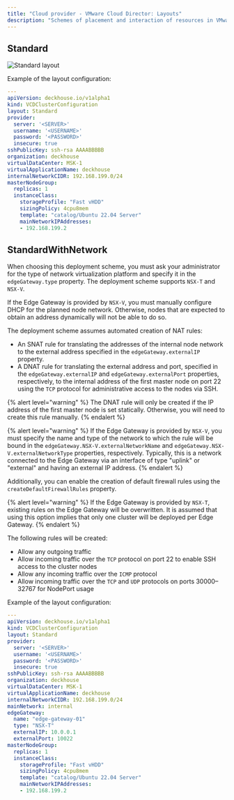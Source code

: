 ```yaml
---
title: "Cloud provider - VMware Cloud Director: Layouts"
description: "Schemes of placement and interaction of resources in VMware Cloud Director when working with the Deckhouse cloud provider."
---
```


## Standard

![Standard layout](../../images/cloud-provider-vcd/vcd-standard.png)
<!--- Source: https://www.figma.com/design/T3ycFB7P6vZIL359UJAm7g/%D0%98%D0%BA%D0%BE%D0%BD%D0%BA%D0%B8-%D0%B8-%D1%81%D1%85%D0%B5%D0%BC%D1%8B?node-id=995-11247&t=IvETjbByf1MSQzcm-0 --->

Example of the layout configuration:

```yaml
---
apiVersion: deckhouse.io/v1alpha1
kind: VCDClusterConfiguration
layout: Standard
provider:
  server: '<SERVER>'
  username: '<USERNAME>'
  password: '<PASSWORD>'
  insecure: true
sshPublicKey: ssh-rsa AAAABBBBB
organization: deckhouse
virtualDataCenter: MSK-1
virtualApplicationName: deckhouse
internalNetworkCIDR: 192.168.199.0/24
masterNodeGroup:
  replicas: 1
  instanceClass:
    storageProfile: "Fast vHDD"
    sizingPolicy: 4cpu8mem
    template: "catalog/Ubuntu 22.04 Server"
    mainNetworkIPAddresses:
    - 192.168.199.2
```

## StandardWithNetwork

When choosing this deployment scheme, you must ask your administrator for the type of network virtualization platform and specify it in the `edgeGateway.type` property. The deployment scheme supports `NSX-T` and `NSX-V`.

If the Edge Gateway is provided by `NSX-V`, you must manually configure DHCP for the planned node network. Otherwise, nodes that are expected to obtain an address dynamically will not be able to do so.

The deployment scheme assumes automated creation of NAT rules:
- An SNAT rule for translating the addresses of the internal node network to the external address specified in the `edgeGateway.externalIP` property.
- A DNAT rule for translating the external address and port, specified in the `edgeGateway.externalIP` and `edgeGateway.externalPort` properties, respectively, to the internal address of the first master node on port 22 using the `TCP` protocol for administrative access to the nodes via SSH.

{% alert level="warning" %}
The DNAT rule will only be created if the IP address of the first master node is set statically. Otherwise, you will need to create this rule manually.
{% endalert %}

{% alert level="warning" %}
If the Edge Gateway is provided by `NSX-V`, you must specify the name and type of the network to which the rule will be bound in the `edgeGateway.NSX-V.externalNetworkName` and `edgeGateway.NSX-V.externalNetworkType` properties, respectively. Typically, this is a network connected to the Edge Gateway via an interface of type "uplink" or "external" and having an external IP address.
{% endalert %}

Additionally, you can enable the creation of default firewall rules using the `createDefaultFirewallRules` property.

{% alert level="warning" %}
If the Edge Gateway is provided by `NSX-T`, existing rules on the Edge Gateway will be overwritten. It is assumed that using this option implies that only one cluster will be deployed per Edge Gateway.
{% endalert %}

The following rules will be created:
- Allow any outgoing traffic
- Allow incoming traffic over the `TCP` protocol on port 22 to enable SSH access to the cluster nodes
- Allow any incoming traffic over the `ICMP` protocol
- Allow incoming traffic over the `TCP` and `UDP` protocols on ports 30000–32767 for NodePort usage

Example of the layout configuration:

```yaml
---
apiVersion: deckhouse.io/v1alpha1
kind: VCDClusterConfiguration
layout: Standard
provider:
  server: '<SERVER>'
  username: '<USERNAME>'
  password: '<PASSWORD>'
  insecure: true
sshPublicKey: ssh-rsa AAAABBBBB
organization: deckhouse
virtualDataCenter: MSK-1
virtualApplicationName: deckhouse
internalNetworkCIDR: 192.168.199.0/24
mainNetwork: internal
edgeGateway:
  name: "edge-gateway-01"
  type: "NSX-T"
  externalIP: 10.0.0.1
  externalPort: 10022
masterNodeGroup:
  replicas: 1
  instanceClass:
    storageProfile: "Fast vHDD"
    sizingPolicy: 4cpu8mem
    template: "catalog/Ubuntu 22.04 Server"
    mainNetworkIPAddresses:
    - 192.168.199.2
```
